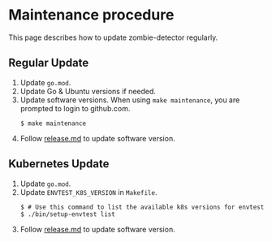 # Maintenance procedure

This page describes how to update zombie-detector regularly.

## Regular Update

1. Update `go.mod`.
2. Update Go & Ubuntu versions if needed.
3. Update software versions. When using `make maintenance`, you are prompted to login to github.com.
   ```console
   $ make maintenance
   ```
4. Follow [release.md](/docs/release.md) to update software version.

## Kubernetes Update

1. Update `go.mod`.
2. Update `ENVTEST_K8S_VERSION` in `Makefile`.  
   ```console
   $ # Use this command to list the available k8s versions for envtest
   $ ./bin/setup-envtest list
   ```
3. Follow [release.md](/docs/release.md) to update software version.
